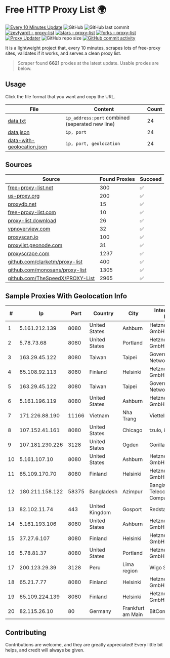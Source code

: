 
# Free HTTP Proxy List 🌍

[![Every 10 Minutes Update](https://github.com/mertguvencli/http-proxy-list/actions/workflows/main.yml/badge.svg?branch=main)](https://github.com/mertguvencli/http-proxy-list/actions/workflows/main.yml)
![GitHub](https://img.shields.io/github/license/mertguvencli/http-proxy-list)
![GitHub last commit](https://img.shields.io/github/last-commit/mertguvencli/http-proxy-list)
[![zevtyardt - proxy-list](https://img.shields.io/static/v1?label=zevtyardt&message=proxy-list&color=blue&logo=github)](https://github.com/zevtyardt/proxy-list "Go to GitHub repo")
[![stars - proxy-list](https://img.shields.io/github/stars/zevtyardt/proxy-list?style=social)](https://github.com/zevtyardt/proxy-list)
[![forks - proxy-list](https://img.shields.io/github/forks/zevtyardt/proxy-list?style=social)](https://github.com/zevtyardt/proxy-list)
[![Proxy Updater](https://github.com/zevtyardt/proxy-list/workflows/Proxy%20Updater/badge.svg)](https://github.com/zevtyardt/proxy-list/actions?query=workflow:"Proxy+Updater")
![GitHub repo size](https://img.shields.io/github/repo-size/zevtyardt/proxy-list)
[![GitHub commit activity](https://img.shields.io/github/commit-activity/m/zevtyardt/proxy-list?logo=commits)](https://github.com/zevtyardt/proxy-list/commits/main)

It is a lightweight project that, every 10 minutes, scrapes lots of free-proxy sites, validates if it works, and serves a clean proxy list.

> Scraper found **6621** proxies at the latest update. Usable proxies are below.

## Usage

Click the file format that you want and copy the URL.

|File|Content|Count|
|----|-------|-----|
|[data.txt](https://raw.githubusercontent.com/mertguvencli/http-proxy-list/main/proxy-list/data.txt)|`ip_address:port` combined (seperated new line)|24|
|[data.json](https://raw.githubusercontent.com/mertguvencli/http-proxy-list/main/proxy-list/data.json)|`ip, port`|24|
|[data-with-geolocation.json](https://raw.githubusercontent.com/mertguvencli/http-proxy-list/main/proxy-list/data-with-geolocation.json)|`ip, port, geolocation`|24|

## Sources

|Source|Found Proxies|Succeed|
|------|-------------|-------|
|[free-proxy-list.net](https://free-proxy-list.net)|300|✅|
|[us-proxy.org](https://www.us-proxy.org)|200|✅|
|[proxydb.net](http://proxydb.net)|15|✅|
|[free-proxy-list.com](https://free-proxy-list.com/?page=&port=&type%5B%5D=http&type%5B%5D=https&up_time=0&search=Search)|10|✅|
|[proxy-list.download](https://www.proxy-list.download/HTTP)|26|✅|
|[vpnoverview.com](https://vpnoverview.com/privacy/anonymous-browsing/free-proxy-servers)|32|✅|
|[proxyscan.io](https://www.proxyscan.io)|100|✅|
|[proxylist.geonode.com](https://proxylist.geonode.com/api/proxy-list?limit=300&page=1&sort_by=lastChecked&sort_type=desc&protocols=http,https)|31|✅|
|[proxyscrape.com](https://api.proxyscrape.com/v2/?request=displayproxies&protocol=http&timeout=10000&country=all&ssl=all&anonymity=all)|1237|✅|
|[github.com/clarketm/proxy-list](https://raw.githubusercontent.com/clarketm/proxy-list/master/proxy-list-raw.txt)|400|✅|
|[github.com/monosans/proxy-list](https://raw.githubusercontent.com/monosans/proxy-list/main/proxies/http.txt)|1305|✅|
|[github.com/TheSpeedX/PROXY-List](https://raw.githubusercontent.com/TheSpeedX/PROXY-List/master/http.txt)|2965|✅|


## Sample Proxies With Geolocation Info

|#|Ip|Port|Country|City|Internet Service Provider|
|-|--|----|-------|----|-------------------------|
|1|5.161.212.139|8080|United States|Ashburn|Hetzner Online GmbH|
|2|5.78.73.68|8080|United States|Portland|Hetzner Online GmbH|
|3|163.29.45.122|8080|Taiwan|Taipei|Government Service Network|
|4|65.108.92.113|8080|Finland|Helsinki|Hetzner Online GmbH|
|5|163.29.45.122|8080|Taiwan|Taipei|Government Service Network|
|6|5.161.196.119|8080|United States|Ashburn|Hetzner Online GmbH|
|7|171.226.88.190|11166|Vietnam|Nha Trang|Viettel Corporation|
|8|107.152.41.161|8080|United States|Chicago|tzulo, inc.|
|9|107.181.230.226|3128|United States|Ogden|GorillaServers, Inc.|
|10|5.161.107.10|8080|United States|Ashburn|Hetzner Online GmbH|
|11|65.109.170.70|8080|Finland|Helsinki|Hetzner Online GmbH|
|12|180.211.158.122|58375|Bangladesh|Azimpur|Bangladesh Telecommunications Company Ltd.|
|13|82.102.11.74|443|United Kingdom|Gosport|Redstation Limited|
|14|5.161.193.106|8080|United States|Ashburn|Hetzner Online GmbH|
|15|37.27.6.107|8080|Finland|Helsinki|Hetzner Online GmbH|
|16|5.78.81.37|8080|United States|Portland|Hetzner Online GmbH|
|17|200.123.29.39|3128|Peru|Lima region|Wigo S.A.|
|18|65.21.7.77|8080|Finland|Helsinki|Hetzner Online GmbH|
|19|65.109.224.139|8080|Finland|Helsinki|Hetzner Online GmbH|
|20|82.115.26.10|80|Germany|Frankfurt am Main|BitCommand LLC|



## Contributing

Contributions are welcome, and they are greatly appreciated! Every
little bit helps, and credit will always be given.

